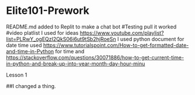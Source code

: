 # Elite101-Prework
README.md added to Replit to make a chat bot
#Testing pull 
it worked
#video platlist I used for ideas https://www.youtube.com/playlist?list=PLRwY_ogEQzI2QkS06i6ut9tSb2hjRoeSn
I used python document for date time
used  https://www.tutorialspoint.com/How-to-get-formatted-date-and-time-in-Python for time
and https://stackoverflow.com/questions/30071886/how-to-get-current-time-in-python-and-break-up-into-year-month-day-hour-minu

Lesson 1

##I changed a thing.
